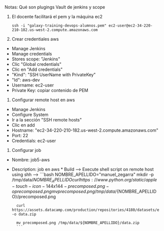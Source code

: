 Notas:
    Qué son plugings
    Vault de jenkins y scope



1. El docente facilitará el pem y la máquina ec2
    ```
    ssh -i "galaxy-training-devops-alumnos.pem" ec2-user@ec2-34-220-210-182.us-west-2.compute.amazonaws.com
    ```

1. Crear credentiales aws

* Manage Jenkins
* Manage credentials
* Stores scope: "Jenkins"
* Clic "Global credentials"
* Clic en "Add credentials"
* "Kind": "SSH UserName with PrivateKey"
* "Id": aws-dev
* Username: ec2-user
* Private Key: copiar contenido de PEM

1. Configurar remote host en aws

* Manage Jenkins
* Configure System
* Ir a la sección "SSH remote hosts"
* Clic en add
* Hostname: "ec2-34-220-210-182.us-west-2.compute.amazonaws.com"
* Port: 22
* Credentials: ec2-user

1. Configurar job

* Nombre: job5-aws
* Description: job en aws
        * Build --> Execute shell script on remote host using shh --> 
        ```bash
        NOMBRE_APELLIDO="manuel_zegarra"
        mkdir -p /tmp/data/${NOMBRE_APELLIDO}
        curl https://www.python.org/static/apple-touch-icon-144x144-precomposed.png -o precomposed.png
        mv precomposed.png /tmp/data/${NOMBRE_APELLIDO}/precomposed.png

        curl https://assets.datacamp.com/production/repositories/4180/datasets/eb1d6a36fa3039e4e00064797e1a1600d267b135/201812SpotifyData.zip -o data.zip

        mv precomposed.png /tmp/data/${NOMBRE_APELLIDO}/data.zip
        ``` 